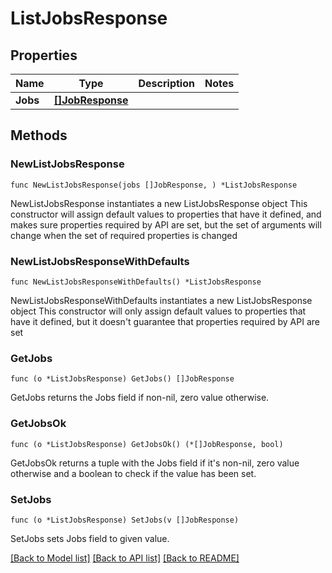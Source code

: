 # ListJobsResponse

## Properties

Name | Type | Description | Notes
------------ | ------------- | ------------- | -------------
**Jobs** | [**[]JobResponse**](JobResponse.md) |  | 

## Methods

### NewListJobsResponse

`func NewListJobsResponse(jobs []JobResponse, ) *ListJobsResponse`

NewListJobsResponse instantiates a new ListJobsResponse object
This constructor will assign default values to properties that have it defined,
and makes sure properties required by API are set, but the set of arguments
will change when the set of required properties is changed

### NewListJobsResponseWithDefaults

`func NewListJobsResponseWithDefaults() *ListJobsResponse`

NewListJobsResponseWithDefaults instantiates a new ListJobsResponse object
This constructor will only assign default values to properties that have it defined,
but it doesn't guarantee that properties required by API are set

### GetJobs

`func (o *ListJobsResponse) GetJobs() []JobResponse`

GetJobs returns the Jobs field if non-nil, zero value otherwise.

### GetJobsOk

`func (o *ListJobsResponse) GetJobsOk() (*[]JobResponse, bool)`

GetJobsOk returns a tuple with the Jobs field if it's non-nil, zero value otherwise
and a boolean to check if the value has been set.

### SetJobs

`func (o *ListJobsResponse) SetJobs(v []JobResponse)`

SetJobs sets Jobs field to given value.



[[Back to Model list]](../README.md#documentation-for-models) [[Back to API list]](../README.md#documentation-for-api-endpoints) [[Back to README]](../README.md)


